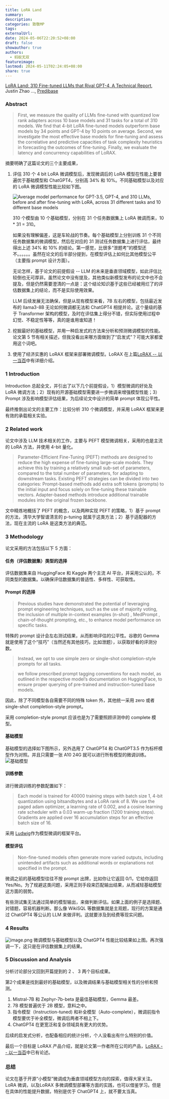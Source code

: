 ```yaml
---
title: LoRA Land
summary: 
description: 
categories: 致敬MP
tags: 
externalUrl: 
date: 2024-05-06T22:20:52+08:00
draft: false
showauthor: true
authors:
  - 蚂蚁无双
featureimage: 
lastmod: 2024-05-11T02:24:05+08:00
share: true
---
```

[LoRA Land: 310 Fine-tuned LLMs that Rival GPT-4, A Technical Report](https://arxiv.org/abs/2405.00732), Justin Zhao ..., [Predibase](https://predibase.com/)

### Abstract
> First, we measure the quality of LLMs fine-tuned with quantized low rank adapters across 10 base models and 31 tasks for a total of 310 models. We find that 4-bit LoRA fine-tuned models outperform base models by 34 points and GPT-4 by 10 points on average. Second, we investigate the most effective base models for fine-tuning and assess the correlative and predictive capacities of task complexity heuristics in forecasting the outcomes of fine-tuning. Finally, we evaluate the latency and concurrency capabilities of LoRAX.

摘要明确了这篇论文的三个主要成果，
1. 评估 310 个 4 bit LoRA 微调模型后，发现微调后的 LoRA 模型在性能上要普遍优于基础模型和 ChatGPT4，分别高 34% 和 10%。不同基础模型以及对应的 LoRA 微调模型性能比较如下图。

	![Average model performance for GPT-3.5, GPT-4, and 310 LLMs, before and after fine-tuning with LoRA, across 31 different tasks and 10 different base models](https://picgo202.oss-cn-hangzhou.aliyuncs.com/20240506223312.png)

	310 个模型由 10 个基础模型，分别在 31 个任务数据集上 LoRA 微调而来，10 * 31 = 310。
	
	如果没有理解偏差，这是车轮战的节奏。每个基础模型上分别训练 31 个不同任务数据集的微调模型，然后在对应的 31 测试任务数据集上进行评估，最终得出上述 34% 和 10% 的结论。第一感觉，比很多“泄题考”的模型还不。。。。。。虽然在论文的后半部分提到，在模型评估上如何比其他模型公平（主要指 prompt 设计方面）。
	
	无论怎样，基于论文的前提假设 -- LLM 的未来是垂直领域模型，如此评估比较倒也无可厚非。虽然论文中没有提及，其他类似新模型发布的论文中也不会提及，但是仍然需要澄清的一点是：这个结论知识基于这些已经被用烂了的评估数据集上的结论，而不是实际使用效果。

	LLM 后续发展无法确保，但是从现有模型来看，7B 左右的模型，包括最近发布的 llama3-8B 无论如何微调都无法和 ChatGPT4 相提并论。这个量级的基于 Transformer 架构的模型，及时在评估集上得分不错，但实际使用过程中幻觉、不稳定性等等，真的是谁用谁知道！

2. 挖掘最好的基础模型，并用一种启发式的方法来分析和预测微调模型的性能。论文第 5 节有相关描述，但我没看出来哪方面做到了“启发式”？可能大家都爱用这个词吧。

3. 使用了经济实惠的 LoRAX 框架来部署微调模型。LoRAX 在上篇[LoRAX -- 以一当百](https://mp.weixin.qq.com/s/xri9AGDyt-8ryTnyfm1w9A)中有详细介绍。

### 1 Introduction

Introduction 总起全文，并引出了以下几个前提假设，1）模型微调的好处及 LoRA 微调方法；2）现有的开源基础模型需要进一步微调来增强模型性能；3）Prompt 涉及影响模型评估结果，为后续论文中设计的简单 prompt 体现公平性。

最终推倒出论文的主要工作：比较分析 310 个微调模型，并采用 LoRAX 框架来更有效的承载相关实验。

### 2 Related work
论文中涉及 LLM 技术相关的工作，主要与 PEFT 模型微调相关，采用的也是主流的 LoRA 方法，并使用 4-bit 量化。

> Parameter-Efficient Fine-Tuning (PEFT) methods are designed to reduce the high expense of fine-tuning large-scale models. They achieve this by training a relatively small sub-set of parameters, compared to the total number of parameters, for adapting to downstream tasks. Existing PEFT strategies can be divided into two categories: Prompt-based methods add extra soft tokens (prompts) to the initial input and focus solely on fine-tuning these trainable vectors. Adapter-based methods introduce additional trainable modules into the original frozen backbone.

文中精炼地概括了 PEFT 的概念，以及两种实现 PEFT 的策略，1）基于 prompt 的方法，清华大学智谱清言的 p-tuning 就属于这类方法；2）基于适配器的方法，现在主流的 LoRA 是这类方法的典范。

### 3 Methodology
论文采用的方法包括以下 5 方面：
#### 任务（评估数据集）类型的选择

评估数据集来自 HuggingFace 和 Kaggle 两个主流 AI 平台，并采用公认的，不同类型的数据集。以确保评估数据集的普适性、多样性、可获取性。

#### Prompt 的选择
> Previous studies have demonstrated the potential of leveraging prompt engineering techniques, such as the use of majority voting, the inclusion of multiple in-context examples (n-shot) , MedPrompt , chain-of-thought prompting, etc., to enhance model performance on specific tasks.

特殊的 prompt 设计会左右测试结果，从而影响评估的公平性。谷歌的 Gemma 就是使用了这个“技巧”（当然还有其他技巧，比如泄题），以获取好看的评测分数。

> Instead, we opt to use simple zero or single-shot completion-style prompts for all tasks.

> we follow prescribed prompt tagging conventions for each model, as outlined in the respective model’s documentation on HuggingFace, to ensure proper querying of pre-trained and instruction-tuned base models.

因此，除了不同模型各自需要不同的特殊 token 外，其他统一采用 zero 或者 single-shot completion-style prompt。

采用 completion-style prompt 应该也是为了需要照顾评测中的 complete 模型。

#### 基础模型

基础模型的选择如下图所示，另外选用了 ChatGPT4 和 ChatGPT3.5 作为标杆模型作为对照。并且只需要一张 A10 24G 就可以进行所有模型的微调训练。
![基础模型](https://picgo202.oss-cn-hangzhou.aliyuncs.com/20240507141548.png)

#### 训练参数

进行微调训练的参数配置如下：
> Each model is trained for 40000 training steps with batch size 1, 4-bit quantization using bitsandbytes and a LoRA rank of 8. We use the paged adam optimizer, a learning rate of 0.002, and a cosine learning rate scheduler with a 0.03 warm-up fraction (1200 training steps). Gradients are applied over 16 accumulation steps for an effective batch size of 16.

采用 [Ludwig](https://ludwig.ai/)作为模型微调的框架平台。

#### 模型评估

> Non-fine-tuned models often generate more varied outputs, including unintended artifacts such as additional words or explanations not specified in the prompt.

微调之前的基础模型往往不按 prompt 出牌，比如你让它返回 0/1，它给你返回 Yes/No。为了规避这类问题，采用正则手段来匹配输出结果，从而减轻基础模型这方面的弱势。

有些测试集无法通过简单的模型输出，来做判断评估。如果上面的例子是选择题、对错题，容易机器判断。那么像 WikiSQL 等数据集就是主观题，现行的方案是通过 ChatGPT4 等公认的 LLM 来做评判。这就要涉及到经费等现实问题。

### 4 Results
![image.png](https://picgo202.oss-cn-hangzhou.aliyuncs.com/20240507144227.png)
微调模型与基础模型以及 ChatGPT4 性能比较结果如上图。再次强调一下，这只是在评估数据集上的结果。

### 5 Discussion and Analysis

分析讨论部分又回到开篇提到的 2 、 3 两个目标成果。

第2个成果是找到最好的基础模型，以及微调结果与基础模型相关性的分析和预测。

1. Mistral-7B 和 Zephyr-7b-beta 是最佳基础模型，Gemma 最差。
2. 7B 模型普遍优于 2B 模型，意料之中。
3. 指令模型（Instruction-tuned) 和补全模型（Auto-complete），微调前指令模型要优于补全模型，微调后两者不相上下。
4. ChatGPT4 在更宽泛和复杂领域具有更大的优势。

后续的启发式分析，也配备相应的统计分析，个人没看出有什么特别的价值。

最后一个目标是 LoRAX 产品介绍，就是论文第一作者所在公司的产品，[LoRAX -- 以一当百](https://mp.weixin.qq.com/s/xri9AGDyt-8ryTnyfm1w9A)中已有论述。

### 总结

论文在基于开源“小模型”微调成为垂直领域模型方向的探索，值得大家关注。LoRA 微调，以及LoRAX 多微调模型部署等方面的实践，也可以借鉴学习。但是在具体的性能提升数据，特别是优于 ChatGPT4 上，就不要太当真。